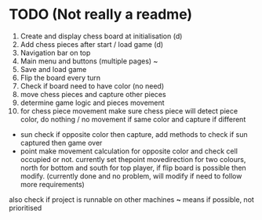 # TODO (Not really a readme)
1. Create and display chess board at initialisation (d)
2. Add chess pieces after start / load game (d)
3. Navigation bar on top
4. Main menu and buttons (multiple pages) ~
5. Save and load game
6. Flip the board every turn 
7. Check if board need to have color (no need)
8. move chess pieces and capture other pieces
9. determine game logic and pieces movement
10. for chess piece movement make sure chess piece will detect piece color, do nothing / no movement if same color and capture if different
- sun check if opposite color then capture, add methods to check if sun captured then game over
- point make movement calculation for opposite color and check cell occupied or not. currently set thepoint movedirection for two colours, north for bottom and south for top player, if flip board is possible then modify. (currently done and no problem, will modify if need to follow more requirements)

also check if project is runnable on other machines
**~** means if possible, not prioritised